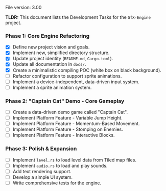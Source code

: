 File version: 3.00

**TLDR:**
This document lists the Development Tasks for the `GfX-Engine` project.

### Phase 1: Core Engine Refactoring

- [x] Define new project vision and goals.
- [x] Implement new, simplified directory structure.
- [x] Update project identity (`README.md`, `Cargo.toml`).
- [x] Update all documentation in `docs/`.
- [x] Create a minimalistic compiling POC (white box on black background).
- [ ] Refactor configuration to support sprite animations.
- [ ] Implement a device-independent, data-driven input system.
- [ ] Implement a sprite animation system.

### Phase 2: "Captain Cat" Demo - Core Gameplay

- [ ] Create a data-driven demo game called "Captain Cat".
- [ ] Implement Platform Feature - Variable Jump Height.
- [ ] Implement Platform Feature - Momentum-Based Movement.
- [ ] Implement Platform Feature - Stomping on Enemies.
- [ ] Implement Platform Feature - Interactive Blocks.

### Phase 3: Polish & Expansion

- [ ] Implement `level.rs` to load level data from Tiled map files.
- [ ] Implement `audio.rs` to load and play sounds.
- [ ] Add text rendering support.
- [ ] Develop a simple UI system.
- [ ] Write comprehensive tests for the engine.